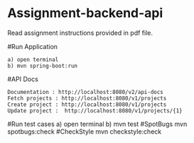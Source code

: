# Assignment-backend-api

Read assignment instructions provided in pdf file.


#Run Application 

	a) open terminal 
	b) mvn spring-boot:run

#API Docs

	Documentation : http://localhost:8080/v2/api-docs
	Fetch projects : http://localhost:8080/v1/projects
	Create project : http://localhost:8080/v1/projects
	Update project :  http://localhost:8080/v1/projects/{1}

#Run test cases
	a) open terminal
	b) mvn test
#SpotBugs
	mvn spotbugs:check
#CheckStyle
	mvn checkstyle:check	
	
 

